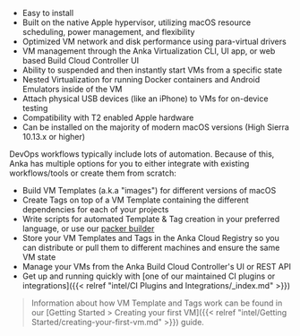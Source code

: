 * Easy to install
* Built on the native Apple hypervisor, utilizing macOS resource scheduling, power management, and flexibility
* Optimized VM network and disk performance using para-virtual drivers
* VM management through the Anka Virtualization CLI, UI app, or web based Build Cloud Controller UI
* Ability to suspended and then instantly start VMs from a specific state
* Nested Virtualization for running Docker containers and Android Emulators inside of the VM
* Attach physical USB devices (like an iPhone) to VMs for on-device testing
* Compatibility with T2 enabled Apple hardware
* Can be installed on the majority of modern macOS versions (High Sierra 10.13.x or higher)

DevOps workflows typically include lots of automation. Because of this, Anka has multiple options for you to either integrate with existing workflows/tools or create them from scratch:

* Build VM Templates (a.k.a "images") for different versions of macOS
* Create Tags on top of a VM Template containing the different dependencies for each of your projects
* Write scripts for automated Template & Tag creation in your preferred language, or use our [packer builder](https://github.com/veertuinc/packer-builder-veertu-anka)
* Store your VM Templates and Tags in the Anka Cloud Registry so you can distribute or pull them to different machines and ensure the same VM state
* Manage your VMs from the Anka Build Cloud Controller's UI or REST API
* Get up and running quickly with [one of our maintained CI plugins or integrations]({{< relref "intel/CI Plugins and Integrations/_index.md" >}})

> Information about how VM Template and Tags work can be found in our [Getting Started > Creating your first VM]({{< relref "intel/Getting Started/creating-your-first-vm.md" >}}) guide.